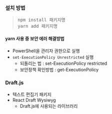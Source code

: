 ### 설치 방법
> <pre>
> npm install 패키지명
> yarn add 패키지명
> </pre>

#### yarn 사용 중 보안 에러 해결방법
* PowerShell을 관리자 권한으로 실행
* <code>set-ExecutionPolicy Unrestricted</code> 실행
  * 되돌리는 법 : set-ExecutionPolicy restricted
  * 보안정책 확인방법 : get-ExecutionPolicy

### Draft.js
* 텍스트 편집기 패키지
* React Draft Wysiwyg
  * Draft.js에 사용되는 라이브러리

